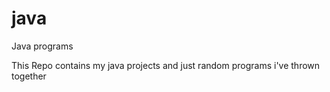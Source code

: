 # java
Java programs

This Repo contains my java projects and just random programs i've thrown together
